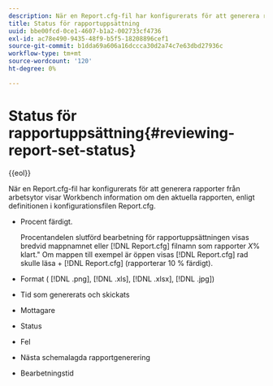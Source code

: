 ```yaml
---
description: När en Report.cfg-fil har konfigurerats för att generera rapporter från arbetsytor visar Workbench information om den aktuella rapporten, enligt definitionen i konfigurationsfilen Report.cfg.
title: Status för rapportuppsättning
uuid: bbe00fcd-0ce1-4607-b1a2-002733cf4736
exl-id: ac78e490-9435-48f9-b5f5-18208896cef1
source-git-commit: b1dda69a606a16dccca30d2a74c7e63dbd27936c
workflow-type: tm+mt
source-wordcount: '120'
ht-degree: 0%

---
```


# Status för rapportuppsättning{#reviewing-report-set-status}

{{eol}}

När en Report.cfg-fil har konfigurerats för att generera rapporter från arbetsytor visar Workbench information om den aktuella rapporten, enligt definitionen i konfigurationsfilen Report.cfg.

* Procent färdigt.

   Procentandelen slutförd bearbetning för rapportuppsättningen visas bredvid mappnamnet eller [!DNL Report.cfg] filnamn som rapporter *X*% klart.&quot; Om mappen till exempel är öppen visas [!DNL Report.cfg] rad skulle läsa + [!DNL Report.cfg] (rapporterar 10 % färdigt).
* Format ( [!DNL .png], [!DNL .xls], [!DNL .xlsx], [!DNL .jpg])

* Tid som genererats och skickats
* Mottagare
* Status
* Fel
* Nästa schemalagda rapportgenerering
* Bearbetningstid
